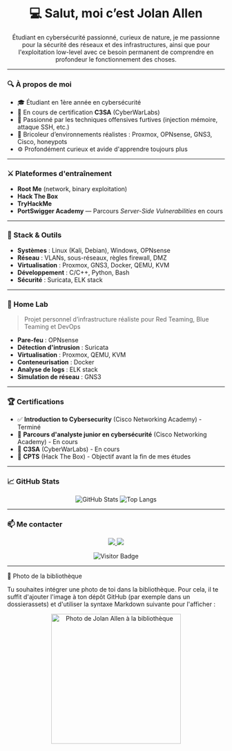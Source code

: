 <h1 align="center">💻 Salut, moi c’est Jolan Allen</h1>

<p align="center">
  Étudiant en cybersécurité passionné, curieux de nature, je me passionne pour la sécurité des réseaux et des infrastructures, ainsi que pour l'exploitation low-level avec ce besoin permanent de comprendre en profondeur le fonctionnement des choses.
</p>


---

### 🔍 À propos de moi

- 🎓 Étudiant en 1ère année en cybersécurité
- 🔐 En cours de certification **C3SA** (CyberWarLabs)
- 🧠 Passionné par les techniques offensives furtives (injection mémoire, attaque SSH, etc.)
- 🧰 Bricoleur d’environnements réalistes : Proxmox, OPNsense, GNS3, Cisco, honeypots
- ⚙️ Profondément curieux et avide d'apprendre toujours plus

---

### ⚔️ Plateformes d'entraînement

- **Root Me** (network, binary exploitation)
- **Hack The Box**
- **TryHackMe**
- **PortSwigger Academy** — Parcours *Server-Side Vulnerabilities* en cours

---

### 🧰 Stack & Outils

- **Systèmes** : Linux (Kali, Debian), Windows, OPNsense
- **Réseau** : VLANs, sous-réseaux, règles firewall, DMZ
- **Virtualisation** : Proxmox, GNS3, Docker, QEMU, KVM
- **Développement** : C/C++, Python, Bash
- **Sécurité** : Suricata, ELK stack

---

### 🧱 Home Lab

> Projet personnel d’infrastructure réaliste pour Red Teaming, Blue Teaming et DevOps

- **Pare-feu** : OPNsense
- **Détection d'intrusion** : Suricata
- **Virtualisation** : Proxmox, QEMU, KVM
- **Conteneurisation** : Docker
- **Analyse de logs** : ELK stack
- **Simulation de réseau** : GNS3

---

### 🏆 Certifications

- ✅ **Introduction to Cybersecurity** (Cisco Networking Academy) - Terminé
- 🔄 **Parcours d'analyste junior en cybersécurité** (Cisco Networking Academy) - En cours
- 🔄 **C3SA** (CyberWarLabs) - En cours
- 🎯 **CPTS** (Hack The Box) - Objectif avant la fin de mes études

---

### 📈 GitHub Stats

<p align="center">
  <img src="https://github-readme-stats.vercel.app/api?username=JolanAllen&show_icons=true&theme=radical" alt="GitHub Stats" />
  <img src="https://github-readme-stats.vercel.app/api/top-langs/?username=JolanAllen&layout=compact&theme=radical" alt="Top Langs" />
</p>

---

### 📫 Me contacter

<p align="center">
  <a href="mailto:jolan.allen@example.com">
    <img src="https://img.shields.io/badge/email-D14836?style=for-the-badge&logo=gmail&logoColor=white"/>
  </a>
  <a href="https://github.com/JolanAllen">
    <img src="https://img.shields.io/badge/GitHub-100000?style=for-the-badge&logo=github&logoColor=white"/>
  </a>
</p>

<p align="center">
  <img src="https://visitor-badge.laobi.icu/badge?page_id=JolanAllen" alt="Visitor Badge" />
</p>


---

📸 Photo de la bibliothèque

Tu souhaites intégrer une photo de toi dans la bibliothèque. Pour cela, il te suffit d'ajouter l'image à ton dépôt GitHub (par exemple dans un dossierassets) et d'utiliser la syntaxe Markdown suivante pour l'afficher :

<p align="center">
  <img src="assets/ma_photo_bibliotheque.jpg" alt="Photo de Jolan Allen à la bibliothèque" width="300"/>
</p>

